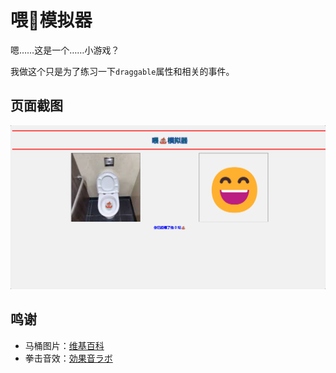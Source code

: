 # 喂💩模拟器

嗯……这是一个……小游戏？

我做这个只是为了练习一下`draggable`属性和相关的事件。

## 页面截图

![页面截图](./.assets/page.png)

## 鸣谢

- 马桶图片：[维基百科](https://zh.wikipedia.org/zh-cn/%E6%8A%BD%E6%B0%B4%E9%A6%AC%E6%A1%B6)
- 拳击音效：[効果音ラボ](https://soundeffect-lab.info/sound/battle/)